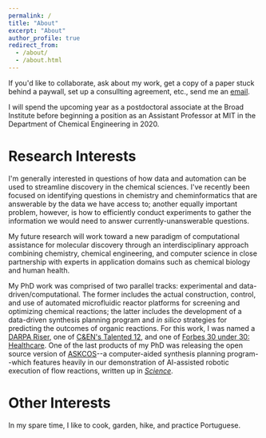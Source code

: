 ```yaml
---
permalink: /
title: "About"
excerpt: "About"
author_profile: true
redirect_from: 
  - /about/
  - /about.html
---
```


If you'd like to collaborate, ask about my work, get a copy of a paper stuck behind a paywall, set up a consullting agreement, etc., send me an <a href="mailto:ccoley@mit.edu">email</a>. <br>

I will spend the upcoming year as a postdoctoral associate at the Broad Institute before beginning a position as an Assistant Professor at MIT in the Department of Chemical Engineering in 2020. 


Research Interests
======
I'm generally interested in questions of how data and automation can be used to streamline discovery in the chemical sciences. I've recently been focused on identifying questions in chemistry and cheminformatics that are answerable by the data we have access to; another equally important problem, however, is how to efficiently conduct experiments to gather the information we would need to answer currently-unanswerable questions. <br>

My future research will work toward a new paradigm of computational assistance for molecular discovery through an interdisciplinary approach combining chemistry, chemical engineering, and computer science in close partnership with experts in application domains such as chemical biology and human health.<br>

My PhD work was comprised of two parallel tracks: experimental and data-driven/computational. The former includes the actual construction, control, and use of automated microfluidic reactor platforms for screening and optimizing chemical reactions; the latter includes the development of a data-driven synthesis planning program and <em>in silico</em> strategies for predicting the outcomes of organic reactions. For this work, I was named a <a href="http://news.mit.edu/2018/mit-graduate-student-connor-coley-named-darpa-riser-0716" target="_blank">DARPA Riser</a>, one of <a href="https://cen.acs.org/articles/96/i33/Connor-Coley.html" target="_blank">C&amp;EN's Talented 12</a>, and one of <a href="https://www.forbes.com/30-under-30/2019/healthcare/" target="_blank">Forbes 30 under 30: Healthcare</a>. One of the last products of my PhD was releasing the open source version of <a href="https://github.com/connorcoley/ASKCOS" target="_blank">ASKCOS</a>--a computer-aided synthesis planning program--which features heavily in our demonstration of AI-assisted robotic execution of flow reactions, written up in <i><a href="https://science.sciencemag.org/content/365/6453/eaax1566" target="_blank">Science</a></i>.<br> 


Other Interests
======
In my spare time, I like to cook, garden, hike, and practice Portuguese.
